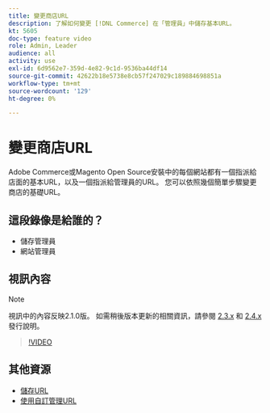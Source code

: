 ```yaml
---
title: 變更商店URL
description: 了解如何變更 [!DNL Commerce] 在「管理員」中儲存基本URL。
kt: 5605
doc-type: feature video
role: Admin, Leader
audience: all
activity: use
exl-id: 6d9562e7-359d-4e82-9c1d-9536ba44df14
source-git-commit: 42622b18e5738e8cb57f247029c189884698851a
workflow-type: tm+mt
source-wordcount: '129'
ht-degree: 0%

---
```


# 變更商店URL

Adobe Commerce或Magento Open Source安裝中的每個網站都有一個指派給店面的基本URL，以及一個指派給管理員的URL。 您可以依照幾個簡單步驟變更商店的基礎URL。

## 這段錄像是給誰的？

- 儲存管理員
- 網站管理員

## 視訊內容

>[!NOTE]
>
>視訊中的內容反映2.1.0版。 如需稍後版本更新的相關資訊，請參閱 [2.3.x](https://devdocs.magento.com/guides/v2.3/release-notes/bk-release-notes.html) 和 [2.4.x](https://devdocs.magento.com/guides/v2.4/release-notes/bk-release-notes.html) 發行說明。

>[!VIDEO](https://video.tv.adobe.com/v/35488?quality=12&learn=on)

## 其他資源

- [儲存URL](https://docs.magento.com/user-guide/stores/store-urls.html)
- [使用自訂管理URL](https://docs.magento.com/user-guide/stores/store-urls-custom-admin.html)
